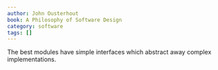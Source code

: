 ```yaml
---
author: John Ousterhout
book: A Philosophy of Software Design
category: software
tags: []
---
```

The best modules have simple interfaces which abstract away complex implementations. 